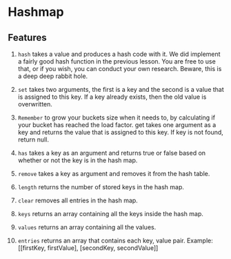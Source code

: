 # Hashmap

## Features
1. `hash` takes a value and produces a hash code with it. We did implement a fairly good hash function in the previous lesson. You are free to use that, or if you wish, you can conduct your own research. Beware, this is a deep deep rabbit hole.

2. `set` takes two arguments, the first is a key and the second is a value that is assigned to this key. If a key already exists, then the old value is overwritten.

3. `Remember` to grow your buckets size when it needs to, by calculating if your bucket has reached the load factor.
get takes one argument as a key and returns the value that is assigned to this key. If key is not found, return null.

4. `has` takes a key as an argument and returns true or false based on whether or not the key is in the hash map.

5. `remove` takes a key as argument and removes it from the hash table.

6. `length` returns the number of stored keys in the hash map.

7. `clear` removes all entries in the hash map.

8. `keys` returns an array containing all the keys inside the hash map.

9. `values` returns an array containing all the values.

10. `entries` returns an array that contains each key, value pair. Example: [[firstKey, firstValue], [secondKey, secondValue]]